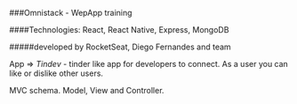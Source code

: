 ###Omnistack - WepApp training

####Technologies: React, React Native, Express, MongoDB

#####developed by RocketSeat, Diego Fernandes and team

App => *Tindev* - tinder like app for developers to connect. As a user you can like or dislike other users.

MVC schema. Model, View and Controller.
